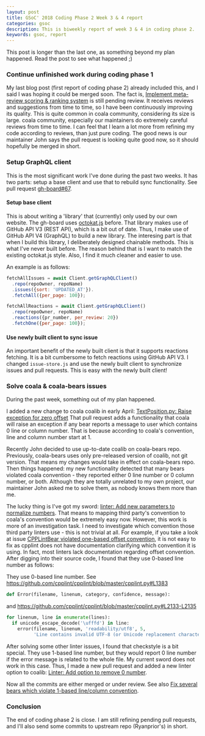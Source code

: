 ```yaml
---
layout: post
title: GSoC' 2018 Coding Phase 2 Week 3 & 4 report
categories: gsoc
description: This is biweekly report of week 3 & 4 in coding phase 2.
keywords: gsoc, report
---
```


This post is longer than the last one, as something beyond my plan
happened. Read the post to see what happened ;)

### Continue unfinished work during coding phase 1

My last blog post (first report of coding phase 2) already included
this, and I said I was hoping it could be merged soon.
The fact is,
[Implement meta-review scoring & ranking system](https://github.com/coala/community/pull/143)
is still pending review. It receives reviews and suggestions from time
to time, so I have been continuously improving its quality. This is
quite common in coala community, considering its size is large. coala
community, especially our maintainers do extremely careful reviews
from time to time. I can feel that I learn a lot more from refining
my code according to reviews, than just pure coding. The good news
is our maintainer John says the pull request is looking quite good now,
so it should hopefully be merged in short.

### Setup GraphQL client

This is the most significant work I've done during the past two
weeks. It has two parts: setup a base client and use that to rebuild
sync functionality. See pull request [gh-board#67](https://github.com/coala/gh-board/pull/67).

#### Setup base client

This is about writing a 'library' that (currently) only used by our own website.
The gh-board uses [octokat.js](https://github.com/philschatz/octokat.js) before.
That library makes use of GitHub API V3 (REST API), which is a bit out of date.
Thus, I make use of GitHub API V4 (GraphQL) to build a new library. The interesing
part is that when I build this library, I deliberately designed chainable methods.
This is what I've never built before. The reason behind that is I want to match
the existing octokat.js style. Also, I find it much cleaner and easier to use.

An example is as follows:

```javascript
fetchAllIssues = await Client.getGraphQLClient()
  .repo(repoOwner, repoName)
  .issues({sort: 'UPDATED_AT'}).
  .fetchAll({per_page: 100});

fetchAllReactions = await Client.getGraphQLClient()
  .repo(repoOwner, repoName)
  .reactions({pr_number, per_review: 20})
  .fetchOne({per_page: 100});
```

#### Use newly built client to sync issue

An important benefit of the newly built client is that it supports reactions fetching.
It is a bit cumbersome to fetch reactions using GitHub API V3. I changed `issue-store.js`
and use the newly built client to synchronize issues and pull requests. This is easy
with the newly built client!

### Solve coala & coala-bears issues

During the past week, something out of my plan happened.

I added a new change to coala coalib in early April:
[TextPosition.py: Raise exception for zero offset](https://github.com/coala/coala/pull/5367)
That pull request adds a functionality that coala will raise an exception
if any bear reports a message to user which contains 0 line or column number.
That is because according to coala's convention, line and column number
start at 1.

Recently John decided to use up-to-date coalib on coala-bears repo. Previously,
coala-bears uses only pre-released version of coalib, not git version. That means
my changes would take in effect on coala-bears repo. Then things happened: my new
functionality detected that many bears violated coala convention - they reported
either 0 line number or 0 column number, or both. Although they are totally unrelated
to my own project, our maintainer John asked me to solve them, as nobody knows them
more than me.

The lucky thing is I've got my sword:
[linter: Add new parameters to normalize numbers](https://github.com/coala/coala/pull/5350).
That means to mapping third party's convention to coala's convention would be extremely easy
now. However, this work is more of an investigation task. I need to investigate which convention
those third party linters use - this is not trivial at all. For example, if you take a look
at issue [CPPLintBear violated one-based offset convention](https://github.com/coala/coala-bears/issues/2562),
it is not easy to fix as cpplint does not have documentation clarifying which convention it
is using. In fact, most linters lack documentation regarding offset convention. After
digging into their source code, I found that they use 0-based line number as follows:


They use 0-based line number.
See https://github.com/cpplint/cpplint/blob/master/cpplint.py#L1383

```python
def Error(filename, linenum, category, confidence, message):
```

and https://github.com/cpplint/cpplint/blob/master/cpplint.py#L2133-L2135

```python
for linenum, line in enumerate(lines):
  if unicode_escape_decode('\ufffd') in line:
    error(filename, linenum, 'readability/utf8', 5,
          'Line contains invalid UTF-8 (or Unicode replacement character).')
```

After solving some other linter issues, I found that checkstyle is a bit special.
They use 1-based line number, but they would report 0 line number if the error
message is related to the whole file. My current sword does not work in this case.
Thus, I made a new pull request and added a new linter option to coalib:
[Linter: Add option to remove 0 number](https://github.com/coala/coala/pull/5601).

Now all the commits are either merged or under review. See also
[Fix several bears which violate 1-based line/column convention](https://github.com/coala/coala-bears/pull/2413).

### Conclusion

The end of coding phase 2 is close. I am still refining pending pull requests,
and I'll also send some commits to upstream repo (Ryanprior's) in short.
